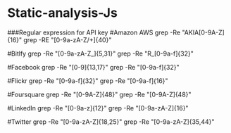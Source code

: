 # Static-analysis-Js


###Regular expression for API key
#Amazon AWS
grep -Re "AKIA[0-9A-Z]{16}"
grep -RE "[0-9a-zA-Z/+]{40}"

#Bitlfy
grep -Re "[0-9a-zA-Z_]{5,31}"
grep -Re "R_[0-9a-f]{32}"

#Facebook
grep -Re "[0-9]{13,17}"
grep -Re "[0-9a-f]{32}"

#Flickr
grep -Re "[0-9a-f]{32}"
grep -Re "[0-9a-f]{16}"

#Foursquare 
grep -Re "[0-9A-Z]{48}"
grep -Re "[0-9A-Z]{48}"

#LinkedIn
grep -Re "[0-9a-z]{12}"
grep -Re "[0-9a-zA-Z]{16}"

#Twitter
grep -Re "[0-9a-zA-Z]{18,25}"
grep -Re "[0-9a-zA-Z]{35,44}"

